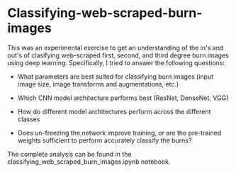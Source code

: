 # Classifying-web-scraped-burn-images

This was an experimental exercise to get an understanding of the in's and out's of clasifying web-scraped first, second, and third degree burn images using deep learning. Specifically, I tried to answer the following questions:

- What parameters are best suited for classifying burn images (input image size, image transforms and augmentations, etc.)

- Which CNN model architecture performs best (ResNet, DenseNet, VGG)

- How do different model architectures perform across the different classes

- Does un-freezing the network improve training, or are the pre-trained weights sufficient to perform accurately classify the burns?

The complete analysis can be found in the classifying_web_scraped_burn_images.ipynb notebook.